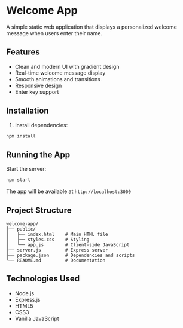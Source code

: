 # Welcome App

A simple static web application that displays a personalized welcome message when users enter their name.

## Features

- Clean and modern UI with gradient design
- Real-time welcome message display
- Smooth animations and transitions
- Responsive design
- Enter key support

## Installation

1. Install dependencies:

```bash
npm install
```

## Running the App

Start the server:

```bash
npm start
```

The app will be available at `http://localhost:3000`

## Project Structure

```
welcome-app/
├── public/
│   ├── index.html    # Main HTML file
│   ├── styles.css    # Styling
│   └── app.js        # Client-side JavaScript
├── server.js         # Express server
├── package.json      # Dependencies and scripts
└── README.md         # Documentation
```

## Technologies Used

- Node.js
- Express.js
- HTML5
- CSS3
- Vanilla JavaScript
